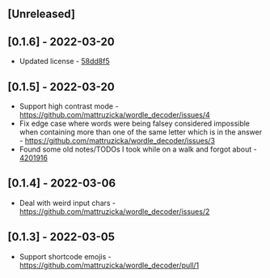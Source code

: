 ## [Unreleased]

## [0.1.6] - 2022-03-20

- Updated license - [58dd8f5](https://github.com/mattruzicka/wordle_decoder/commit/58dd8f50eb1d115236c2b14a25b39e598e6955ec)

## [0.1.5] - 2022-03-20

- Support high contrast mode - https://github.com/mattruzicka/wordle_decoder/issues/4
- Fix edge case where words were being falsey considered impossible when containing more than one of the same letter which is in the answer - https://github.com/mattruzicka/wordle_decoder/issues/3
- Found some old notes/TODOs I took while on a walk and forgot about - [4201916](https://github.com/mattruzicka/wordle_decoder/commit/4201916b47f84ba7ee851db938b8dba36eb64236)

## [0.1.4] - 2022-03-06

- Deal with weird input chars - https://github.com/mattruzicka/wordle_decoder/issues/2

## [0.1.3] - 2022-03-05

- Support shortcode emojis - https://github.com/mattruzicka/wordle_decoder/pull/1
